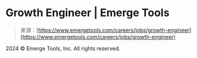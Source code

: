 <!--yml

category: 未分类

date: 2024-05-27 14:44:36

-->

# Growth Engineer | Emerge Tools

> 来源：[https://www.emergetools.com/careers/jobs/growth-engineer](https://www.emergetools.com/careers/jobs/growth-engineer)

2024 © Emerge Tools, Inc. All rights reserved.
